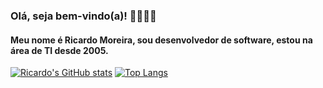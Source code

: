 ### Olá, seja bem-vindo(a)! 👋👋👋👋

<h4>Meu nome é Ricardo Moreira, sou desenvolvedor de software, estou na área de TI desde 2005.</h4> 

[![Ricardo's GitHub stats](https://github-readme-stats.vercel.app/api?username=rgusto&show_icons=true&theme=dracula&layout=compact)](https://github.com/rgusto/github-readme-stats)
[![Top Langs](https://github-readme-stats.vercel.app/api/top-langs/?username=rgusto&langs_count=8&theme=dracula&layout=compact)](https://github.com/rgusto/github-readme-stats)

<!--
**rgusto/rgusto** is a ✨ _special_ ✨ repository because its `README.md` (this file) appears on your GitHub profile.

Here are some ideas to get you started:

- 🔭 I’m currently working on ...
- 🌱 I’m currently learning ...
- 👯 I’m looking to collaborate on ...
- 🤔 I’m looking for help with ...
- 💬 Ask me about ...
- 📫 How to reach me: ...
- 😄 Pronouns: ...
- ⚡ Fun fact: ...
-->
